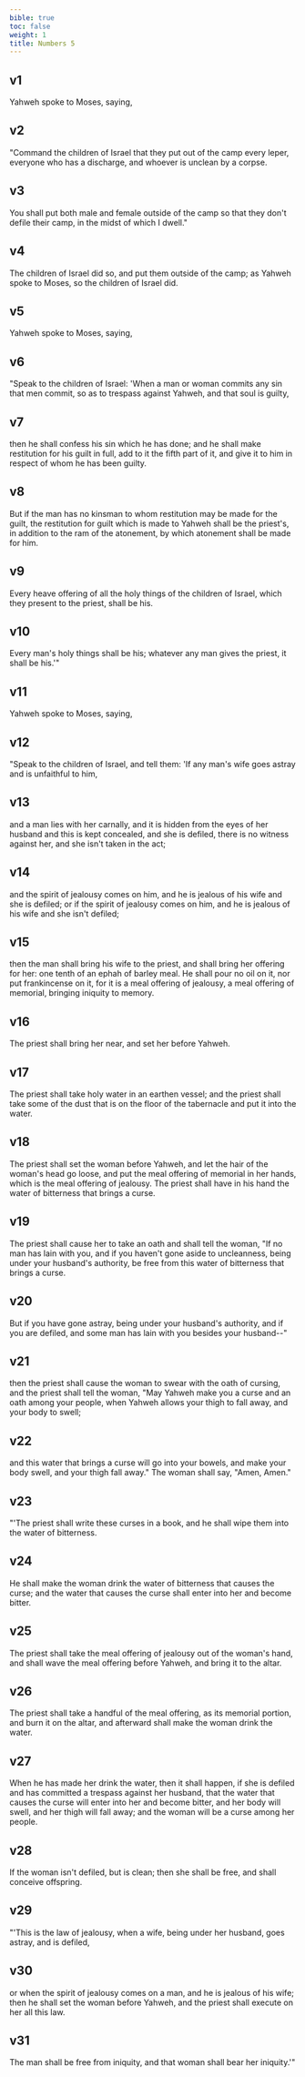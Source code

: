 ```yaml
---
bible: true
toc: false
weight: 1
title: Numbers 5
---
```


## v1 
Yahweh spoke to Moses, saying, 

## v2 
"Command the children of Israel that they put out of the camp every leper, everyone who has a discharge, and whoever is unclean by a corpse. 

## v3 
You shall put both male and female outside of the camp so that they don't defile their camp, in the midst of which I dwell." 

## v4 
The children of Israel did so, and put them outside of the camp; as Yahweh spoke to Moses, so the children of Israel did. 

## v5 
Yahweh spoke to Moses, saying, 

## v6 
"Speak to the children of Israel: 'When a man or woman commits any sin that men commit, so as to trespass against Yahweh, and that soul is guilty, 

## v7 
then he shall confess his sin which he has done; and he shall make restitution for his guilt in full, add to it the fifth part of it, and give it to him in respect of whom he has been guilty. 

## v8 
But if the man has no kinsman to whom restitution may be made for the guilt, the restitution for guilt which is made to Yahweh shall be the priest's, in addition to the ram of the atonement, by which atonement shall be made for him. 

## v9 
Every heave offering of all the holy things of the children of Israel, which they present to the priest, shall be his. 

## v10 
Every man's holy things shall be his; whatever any man gives the priest, it shall be his.'" 

## v11 
Yahweh spoke to Moses, saying, 

## v12 
"Speak to the children of Israel, and tell them: 'If any man's wife goes astray and is unfaithful to him, 

## v13 
and a man lies with her carnally, and it is hidden from the eyes of her husband and this is kept concealed, and she is defiled, there is no witness against her, and she isn't taken in the act; 

## v14 
and the spirit of jealousy comes on him, and he is jealous of his wife and she is defiled; or if the spirit of jealousy comes on him, and he is jealous of his wife and she isn't defiled; 

## v15 
then the man shall bring his wife to the priest, and shall bring her offering for her: one tenth of an ephah of barley meal. He shall pour no oil on it, nor put frankincense on it, for it is a meal offering of jealousy, a meal offering of memorial, bringing iniquity to memory. 

## v16 
The priest shall bring her near, and set her before Yahweh. 

## v17 
The priest shall take holy water in an earthen vessel; and the priest shall take some of the dust that is on the floor of the tabernacle and put it into the water. 

## v18 
The priest shall set the woman before Yahweh, and let the hair of the woman's head go loose, and put the meal offering of memorial in her hands, which is the meal offering of jealousy. The priest shall have in his hand the water of bitterness that brings a curse. 

## v19 
The priest shall cause her to take an oath and shall tell the woman, "If no man has lain with you, and if you haven't gone aside to uncleanness, being under your husband's authority, be free from this water of bitterness that brings a curse. 

## v20 
But if you have gone astray, being under your husband's authority, and if you are defiled, and some man has lain with you besides your husband--" 

## v21 
then the priest shall cause the woman to swear with the oath of cursing, and the priest shall tell the woman, "May Yahweh make you a curse and an oath among your people, when Yahweh allows your thigh to fall away, and your body to swell; 

## v22 
and this water that brings a curse will go into your bowels, and make your body swell, and your thigh fall away." The woman shall say, "Amen, Amen." 

## v23 
"'The priest shall write these curses in a book, and he shall wipe them into the water of bitterness. 

## v24 
He shall make the woman drink the water of bitterness that causes the curse; and the water that causes the curse shall enter into her and become bitter. 

## v25 
The priest shall take the meal offering of jealousy out of the woman's hand, and shall wave the meal offering before Yahweh, and bring it to the altar. 

## v26 
The priest shall take a handful of the meal offering, as its memorial portion, and burn it on the altar, and afterward shall make the woman drink the water. 

## v27 
When he has made her drink the water, then it shall happen, if she is defiled and has committed a trespass against her husband, that the water that causes the curse will enter into her and become bitter, and her body will swell, and her thigh will fall away; and the woman will be a curse among her people. 

## v28 
If the woman isn't defiled, but is clean; then she shall be free, and shall conceive offspring. 

## v29 
"'This is the law of jealousy, when a wife, being under her husband, goes astray, and is defiled, 

## v30 
or when the spirit of jealousy comes on a man, and he is jealous of his wife; then he shall set the woman before Yahweh, and the priest shall execute on her all this law. 

## v31 
The man shall be free from iniquity, and that woman shall bear her iniquity.'"


